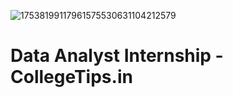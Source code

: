 ![17538199117961575530631104212579](https://github.com/user-attachments/assets/2923d0b0-5625-4472-b6eb-65cb53f9aff0)

# Data Analyst Internship -CollegeTips.in
